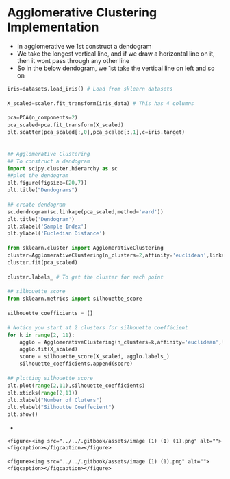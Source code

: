 # Agglomerative Clustering Implementation

* &#x20;In agglomerative we 1st construct a dendogram
* We take the longest vertical line, and if we draw a horizontal line on it, then it wont pass through any other line
* So in the below dendogram, we 1st take the vertical line on left and so on

```python
iris=datasets.load_iris() # Load from sklearn datasets

X_scaled=scaler.fit_transform(iris_data) # This has 4 columns

pca=PCA(n_components=2)
pca_scaled=pca.fit_transform(X_scaled)
plt.scatter(pca_scaled[:,0],pca_scaled[:,1],c=iris.target)


## Agglomerative Clustering
## To construct a dendogram
import scipy.cluster.hierarchy as sc
##plot the dendogram
plt.figure(figsize=(20,7))
plt.title("Dendograms")

## create dendogram
sc.dendrogram(sc.linkage(pca_scaled,method='ward'))
plt.title('Dendogram')
plt.xlabel('Sample Index')
plt.ylabel('Eucledian Distance')

from sklearn.cluster import AgglomerativeClustering
cluster=AgglomerativeClustering(n_clusters=2,affinity='euclidean',linkage='ward')
cluster.fit(pca_scaled)

cluster.labels_ # To get the cluster for each point

## silhouette score
from sklearn.metrics import silhouette_score

silhouette_coefficients = []

# Notice you start at 2 clusters for silhouette coefficient
for k in range(2, 11):
    agglo = AgglomerativeClustering(n_clusters=k,affinity='euclidean',linkage='ward')
    agglo.fit(X_scaled)
    score = silhouette_score(X_scaled, agglo.labels_)
    silhouette_coefficients.append(score)

## plotting silhouette score
plt.plot(range(2,11),silhouette_coefficients)
plt.xticks(range(2,11))
plt.xlabel("Number of Cluters")
plt.ylabel("Silhoutte Coeffecient")
plt.show()


```

*

    <figure><img src="../../.gitbook/assets/image (1) (1) (1).png" alt=""><figcaption></figcaption></figure>

    <figure><img src="../../.gitbook/assets/image (1) (1).png" alt=""><figcaption></figcaption></figure>
